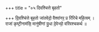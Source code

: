 +++
title = "०५ दिवश्चित्ते बृहतो"

+++
दि॒वश्चि॑त्ते बृह॒तो जा॑तवेदो॒ वैश्वा॑नर॒ प्र रि॑रिचे महि॒त्वम् ।  
राजा॑ कृष्टी॒नाम॑सि॒ मानु॑षीणां यु॒धा दे॒वेभ्यो॒ वरि॑वश्चकर्थ ॥